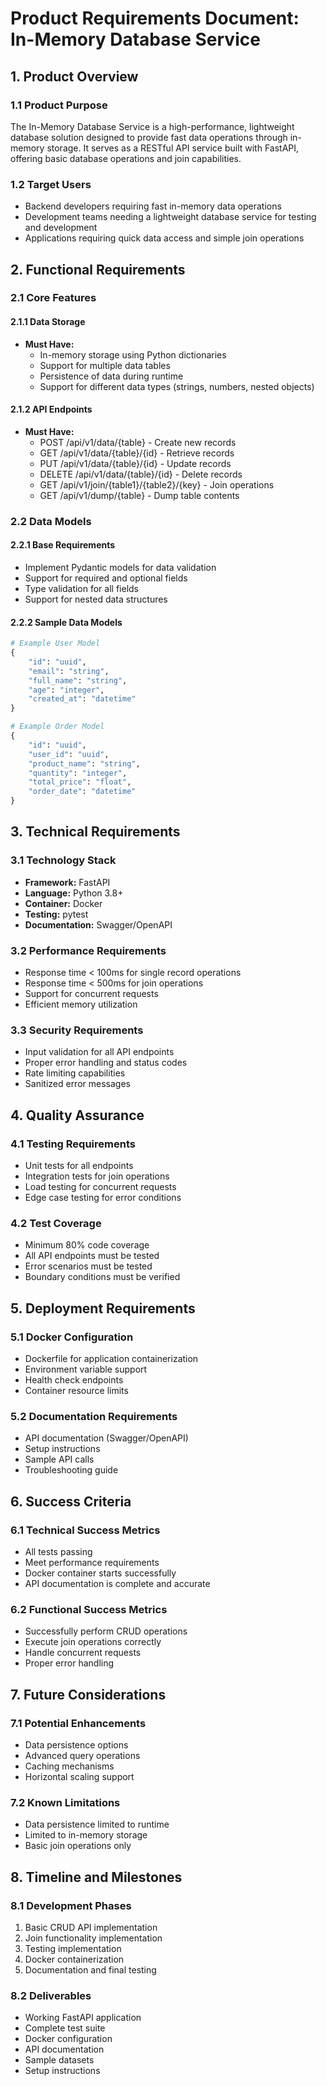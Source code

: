 # Product Requirements Document: In-Memory Database Service

## 1. Product Overview

### 1.1 Product Purpose
The In-Memory Database Service is a high-performance, lightweight database solution designed to provide fast data operations through in-memory storage. It serves as a RESTful API service built with FastAPI, offering basic database operations and join capabilities.

### 1.2 Target Users
- Backend developers requiring fast in-memory data operations
- Development teams needing a lightweight database service for testing and development
- Applications requiring quick data access and simple join operations

## 2. Functional Requirements

### 2.1 Core Features

#### 2.1.1 Data Storage
- **Must Have:**
  - In-memory storage using Python dictionaries
  - Support for multiple data tables
  - Persistence of data during runtime
  - Support for different data types (strings, numbers, nested objects)

#### 2.1.2 API Endpoints
- **Must Have:**
  - POST /api/v1/data/{table} - Create new records
  - GET /api/v1/data/{table}/{id} - Retrieve records
  - PUT /api/v1/data/{table}/{id} - Update records
  - DELETE /api/v1/data/{table}/{id} - Delete records
  - GET /api/v1/join/{table1}/{table2}/{key} - Join operations
  - GET /api/v1/dump/{table} - Dump table contents

### 2.2 Data Models

#### 2.2.1 Base Requirements
- Implement Pydantic models for data validation
- Support for required and optional fields
- Type validation for all fields
- Support for nested data structures

#### 2.2.2 Sample Data Models
```python
# Example User Model
{
    "id": "uuid",
    "email": "string",
    "full_name": "string",
    "age": "integer",
    "created_at": "datetime"
}

# Example Order Model
{
    "id": "uuid",
    "user_id": "uuid",
    "product_name": "string",
    "quantity": "integer",
    "total_price": "float",
    "order_date": "datetime"
}
```

## 3. Technical Requirements

### 3.1 Technology Stack
- **Framework:** FastAPI
- **Language:** Python 3.8+
- **Container:** Docker
- **Testing:** pytest
- **Documentation:** Swagger/OpenAPI

### 3.2 Performance Requirements
- Response time < 100ms for single record operations
- Response time < 500ms for join operations
- Support for concurrent requests
- Efficient memory utilization

### 3.3 Security Requirements
- Input validation for all API endpoints
- Proper error handling and status codes
- Rate limiting capabilities
- Sanitized error messages

## 4. Quality Assurance

### 4.1 Testing Requirements
- Unit tests for all endpoints
- Integration tests for join operations
- Load testing for concurrent requests
- Edge case testing for error conditions

### 4.2 Test Coverage
- Minimum 80% code coverage
- All API endpoints must be tested
- Error scenarios must be tested
- Boundary conditions must be verified

## 5. Deployment Requirements

### 5.1 Docker Configuration
- Dockerfile for application containerization
- Environment variable support
- Health check endpoints
- Container resource limits

### 5.2 Documentation Requirements
- API documentation (Swagger/OpenAPI)
- Setup instructions
- Sample API calls
- Troubleshooting guide

## 6. Success Criteria

### 6.1 Technical Success Metrics
- All tests passing
- Meet performance requirements
- Docker container starts successfully
- API documentation is complete and accurate

### 6.2 Functional Success Metrics
- Successfully perform CRUD operations
- Execute join operations correctly
- Handle concurrent requests
- Proper error handling

## 7. Future Considerations

### 7.1 Potential Enhancements
- Data persistence options
- Advanced query operations
- Caching mechanisms
- Horizontal scaling support

### 7.2 Known Limitations
- Data persistence limited to runtime
- Limited to in-memory storage
- Basic join operations only

## 8. Timeline and Milestones

### 8.1 Development Phases
1. Basic CRUD API implementation
2. Join functionality implementation
3. Testing implementation
4. Docker containerization
5. Documentation and final testing

### 8.2 Deliverables
- Working FastAPI application
- Complete test suite
- Docker configuration
- API documentation
- Sample datasets
- Setup instructions 
